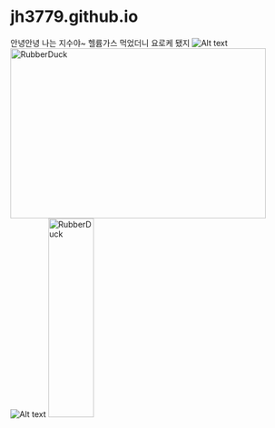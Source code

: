 # jh3779.github.io
안녕안녕 나는 지수야~ 헬륨가스 먹었더니 요로케 됐지
![Alt text](/path/to/img.jpg "Optional title")
<img src="/path/to/img.jpg" width="450px" height="300px" title="px(픽셀) 크기 설정" alt="RubberDuck"></img><br/>
![Alt text](/path/to/img.jpg "Optional title")
<img src="/path/to/img.jpg" width="40%" height="30%" title="px(픽셀) 크기 설정" alt="RubberDuck"></img>
